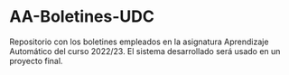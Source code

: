 # AA-Boletines-UDC

Repositorio con los boletines empleados en la asignatura Aprendizaje Automático del curso 2022/23. El sistema desarrollado será usado en un proyecto final.
